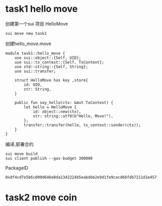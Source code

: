 # task1 hello move
创建第一个sui 项目 HelloMove

```move
sui move new task1
```

创建hello_move.move

```move
module task1::hello_move {
    use sui::object::{Self, UID};
    use sui::tx_context::{Self, TxContext};
    use std::string::{Self, String};
    use sui::transfer;

    struct HelloMove has key ,store{
        id: UID,
        str: String,
    }

    public fun say_hello(ctx: &mut TxContext) {
        let hello = HelloMove {
            id: object::new(ctx),
            str: string::utf8(b"Hello, Move!"),
        };
        transfer::transfer(hello, tx_context::sender(ctx));
    }
}
```

编译,部署合约

```move
sui move build
sui client publish --gas-budget 300000
```

PackageID

```
0xdf4cd7e5b6c800d646e8da1342224b5eabdde2e9d1fe9cacd66fdb7211d1e457
```

# task2 move coin
